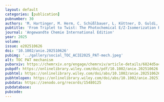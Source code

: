 ```yaml
---
layout: default
categories: [publication]
pubnumber: 30
authors: 'M. Hartinger, M. Herm, C. Schüßlbauer, L. Köttner, D. Guldi, H. Dube, C. Müller'
pubtitle: 'From Triplet to Twist: The Photochemical E/Z-Isomerization Pathway of the Near-Infrared Photoswitch peri-Anthracenethioindigo'
journal: 'Angewandte Chemie International Edition'
year: 2025
volume: 
issue: e202510626
doi: '10.1002/anie.202510626'
pubimg: '../gallery/social_TOC_ACIE2025_PAT-mech.jpeg'
alt: TOC PAT mechanism
pubarxiv: https://chemrxiv.org/engage/chemrxiv/article-details/6824d5ac927d1c2e66c314e9
pubpdf: https://onlinelibrary.wiley.com/doi/pdf/10.1002/anie.202510626
pubhtml: https://onlinelibrary.wiley.com/doi/abs/10.1002/anie.202510626
pubhtmlopen: https://onlinelibrary.wiley.com/doi/abs/10.1002/anie.202510626
pubdata: https://zenodo.org/records/15480125
pubdatabase: 
pubcode:
---
```

